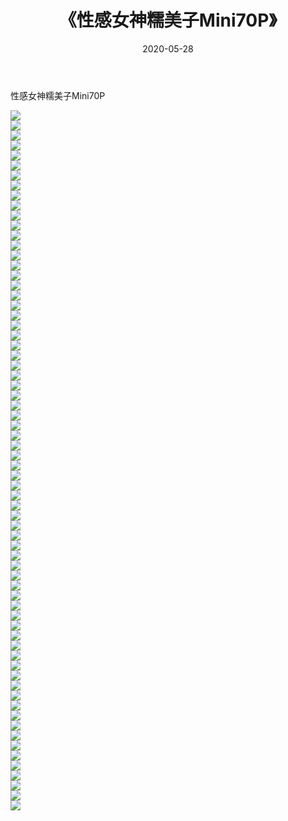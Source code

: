 ﻿---
layout: post
title:  《性感女神糯美子Mini70P》
date:   2020-05-28
img: http://pic.660000.xyz/1:/性感/2020/性感女神糯美子Mini70P/000.jpg
categories: [美女, 清纯, 唯美]
---

性感女神糯美子Mini70P

  ![](http://pic.660000.xyz/1:/性感/2020/性感女神糯美子Mini70P/001.jpg) <br> ![](http://pic.660000.xyz/1:/性感/2020/性感女神糯美子Mini70P/002.jpg) <br> ![](http://pic.660000.xyz/1:/性感/2020/性感女神糯美子Mini70P/003.jpg) <br> ![](http://pic.660000.xyz/1:/性感/2020/性感女神糯美子Mini70P/004.jpg) <br> ![](http://pic.660000.xyz/1:/性感/2020/性感女神糯美子Mini70P/005.jpg) <br> ![](http://pic.660000.xyz/1:/性感/2020/性感女神糯美子Mini70P/006.jpg) <br> ![](http://pic.660000.xyz/1:/性感/2020/性感女神糯美子Mini70P/007.jpg) <br> ![](http://pic.660000.xyz/1:/性感/2020/性感女神糯美子Mini70P/008.jpg) <br> ![](http://pic.660000.xyz/1:/性感/2020/性感女神糯美子Mini70P/009.jpg) <br> ![](http://pic.660000.xyz/1:/性感/2020/性感女神糯美子Mini70P/010.jpg) <br> ![](http://pic.660000.xyz/1:/性感/2020/性感女神糯美子Mini70P/011.jpg) <br> ![](http://pic.660000.xyz/1:/性感/2020/性感女神糯美子Mini70P/012.jpg) <br> ![](http://pic.660000.xyz/1:/性感/2020/性感女神糯美子Mini70P/013.jpg) <br> ![](http://pic.660000.xyz/1:/性感/2020/性感女神糯美子Mini70P/014.jpg) <br> ![](http://pic.660000.xyz/1:/性感/2020/性感女神糯美子Mini70P/015.jpg) <br> ![](http://pic.660000.xyz/1:/性感/2020/性感女神糯美子Mini70P/016.jpg) <br> ![](http://pic.660000.xyz/1:/性感/2020/性感女神糯美子Mini70P/017.jpg) <br> ![](http://pic.660000.xyz/1:/性感/2020/性感女神糯美子Mini70P/018.jpg) <br> ![](http://pic.660000.xyz/1:/性感/2020/性感女神糯美子Mini70P/019.jpg) <br> ![](http://pic.660000.xyz/1:/性感/2020/性感女神糯美子Mini70P/020.jpg) <br> ![](http://pic.660000.xyz/1:/性感/2020/性感女神糯美子Mini70P/021.jpg) <br> ![](http://pic.660000.xyz/1:/性感/2020/性感女神糯美子Mini70P/022.jpg) <br> ![](http://pic.660000.xyz/1:/性感/2020/性感女神糯美子Mini70P/023.jpg) <br> ![](http://pic.660000.xyz/1:/性感/2020/性感女神糯美子Mini70P/024.jpg) <br> ![](http://pic.660000.xyz/1:/性感/2020/性感女神糯美子Mini70P/025.jpg) <br> ![](http://pic.660000.xyz/1:/性感/2020/性感女神糯美子Mini70P/026.jpg) <br> ![](http://pic.660000.xyz/1:/性感/2020/性感女神糯美子Mini70P/027.jpg) <br> ![](http://pic.660000.xyz/1:/性感/2020/性感女神糯美子Mini70P/028.jpg) <br> ![](http://pic.660000.xyz/1:/性感/2020/性感女神糯美子Mini70P/029.jpg) <br> ![](http://pic.660000.xyz/1:/性感/2020/性感女神糯美子Mini70P/030.jpg) <br> ![](http://pic.660000.xyz/1:/性感/2020/性感女神糯美子Mini70P/031.jpg) <br> ![](http://pic.660000.xyz/1:/性感/2020/性感女神糯美子Mini70P/032.jpg) <br> ![](http://pic.660000.xyz/1:/性感/2020/性感女神糯美子Mini70P/033.jpg) <br> ![](http://pic.660000.xyz/1:/性感/2020/性感女神糯美子Mini70P/034.jpg) <br> ![](http://pic.660000.xyz/1:/性感/2020/性感女神糯美子Mini70P/035.jpg) <br> ![](http://pic.660000.xyz/1:/性感/2020/性感女神糯美子Mini70P/036.jpg) <br> ![](http://pic.660000.xyz/1:/性感/2020/性感女神糯美子Mini70P/037.jpg) <br> ![](http://pic.660000.xyz/1:/性感/2020/性感女神糯美子Mini70P/038.jpg) <br> ![](http://pic.660000.xyz/1:/性感/2020/性感女神糯美子Mini70P/039.jpg) <br> ![](http://pic.660000.xyz/1:/性感/2020/性感女神糯美子Mini70P/040.jpg) <br> ![](http://pic.660000.xyz/1:/性感/2020/性感女神糯美子Mini70P/041.jpg) <br> ![](http://pic.660000.xyz/1:/性感/2020/性感女神糯美子Mini70P/042.jpg) <br> ![](http://pic.660000.xyz/1:/性感/2020/性感女神糯美子Mini70P/043.jpg) <br> ![](http://pic.660000.xyz/1:/性感/2020/性感女神糯美子Mini70P/044.jpg) <br> ![](http://pic.660000.xyz/1:/性感/2020/性感女神糯美子Mini70P/045.jpg) <br> ![](http://pic.660000.xyz/1:/性感/2020/性感女神糯美子Mini70P/046.jpg) <br> ![](http://pic.660000.xyz/1:/性感/2020/性感女神糯美子Mini70P/047.jpg) <br> ![](http://pic.660000.xyz/1:/性感/2020/性感女神糯美子Mini70P/048.jpg) <br> ![](http://pic.660000.xyz/1:/性感/2020/性感女神糯美子Mini70P/049.jpg) <br> ![](http://pic.660000.xyz/1:/性感/2020/性感女神糯美子Mini70P/050.jpg) <br> ![](http://pic.660000.xyz/1:/性感/2020/性感女神糯美子Mini70P/051.jpg) <br> ![](http://pic.660000.xyz/1:/性感/2020/性感女神糯美子Mini70P/052.jpg) <br> ![](http://pic.660000.xyz/1:/性感/2020/性感女神糯美子Mini70P/053.jpg) <br> ![](http://pic.660000.xyz/1:/性感/2020/性感女神糯美子Mini70P/054.jpg) <br> ![](http://pic.660000.xyz/1:/性感/2020/性感女神糯美子Mini70P/055.jpg) <br> ![](http://pic.660000.xyz/1:/性感/2020/性感女神糯美子Mini70P/056.jpg) <br> ![](http://pic.660000.xyz/1:/性感/2020/性感女神糯美子Mini70P/057.jpg) <br> ![](http://pic.660000.xyz/1:/性感/2020/性感女神糯美子Mini70P/058.jpg) <br> ![](http://pic.660000.xyz/1:/性感/2020/性感女神糯美子Mini70P/059.jpg) <br> ![](http://pic.660000.xyz/1:/性感/2020/性感女神糯美子Mini70P/060.jpg) <br> ![](http://pic.660000.xyz/1:/性感/2020/性感女神糯美子Mini70P/061.jpg) <br> ![](http://pic.660000.xyz/1:/性感/2020/性感女神糯美子Mini70P/062.jpg) <br> ![](http://pic.660000.xyz/1:/性感/2020/性感女神糯美子Mini70P/063.jpg) <br> ![](http://pic.660000.xyz/1:/性感/2020/性感女神糯美子Mini70P/064.jpg) <br> ![](http://pic.660000.xyz/1:/性感/2020/性感女神糯美子Mini70P/065.jpg) <br> ![](http://pic.660000.xyz/1:/性感/2020/性感女神糯美子Mini70P/066.jpg) <br> ![](http://pic.660000.xyz/1:/性感/2020/性感女神糯美子Mini70P/067.jpg) <br> ![](http://pic.660000.xyz/1:/性感/2020/性感女神糯美子Mini70P/068.jpg) <br> ![](http://pic.660000.xyz/1:/性感/2020/性感女神糯美子Mini70P/069.jpg) <br> ![](http://pic.660000.xyz/1:/性感/2020/性感女神糯美子Mini70P/070.jpg) <br>